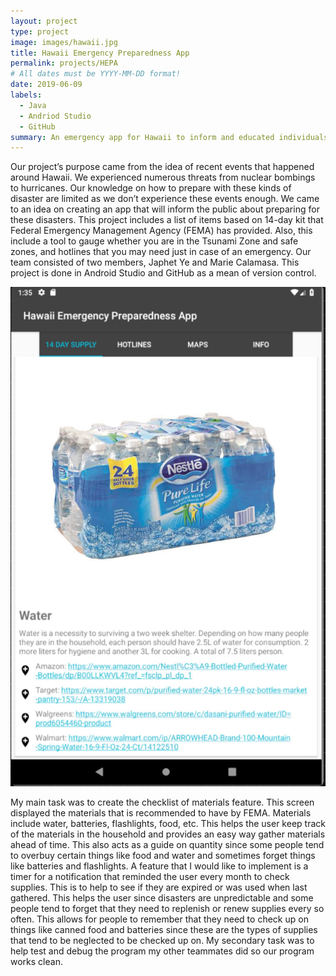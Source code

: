 ```yaml
---
layout: project
type: project
image: images/hawaii.jpg
title: Hawaii Emergency Preparedness App
permalink: projects/HEPA
# All dates must be YYYY-MM-DD format!
date: 2019-06-09
labels:
  - Java
  - Andriod Studio
  - GitHub
summary: An emergency app for Hawaii to inform and educated individuals when disaster occurs.
---
```


Our project’s purpose came from the idea of recent events that happened around Hawaii. We experienced numerous threats from nuclear bombings to hurricanes. Our knowledge on how to prepare with these kinds of disaster are limited as we don’t experience these events enough. We came to an idea on creating an app that will inform the public about preparing for these disasters. This project includes a list of items based on 14-day kit that Federal Emergency Management Agency (FEMA) has provided. Also, this include a tool to gauge whether you are in the Tsunami Zone and safe zones, and hotlines that you may need just in case of an emergency. Our team consisted of two members, Japhet Ye and Marie Calamasa.  This project is done in Android Studio and GitHub as a mean of version control.
	
<img class="ui small floated squared image" src="../images/HEPA.png">

My main task was to create the checklist of materials feature. This screen displayed the materials that is recommended to have by FEMA. Materials include water, batteries, flashlights, food, etc. This helps the user keep track of the materials in the household and provides an easy way gather materials ahead of time. This also acts as a guide on quantity since some people tend to overbuy certain things like food and water and sometimes forget things like batteries and flashlights. A feature that I would like to implement is a timer for a notification that reminded the user every month to check supplies. This is to help to see if they are expired or was used when last gathered. This helps the user since disasters are unpredictable and some people tend to forget that they need to replenish or renew supplies every so often. This allows for people to remember that they need to check up on things like canned food and batteries since these are the types of supplies that tend to be neglected to be checked up on. My secondary task was to help test and debug the program my other teammates did so our program works clean.
